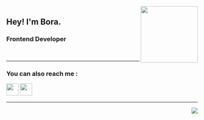 <img src="https://media4.giphy.com/media/Gf5QiP1TWCO8qYKmt7/giphy.gif?cid=ecf05e47ixp1dggeu6gx1f30163a78rwt40ekm2z7qvuhm9v&rid=giphy.gif&ct=g" align="right" width="150px">

## Hey! I'm Bora. 
### Frontend Developer
<br/>


<hr/>

### You can also reach me :

[<img  width="32" src="https://unpkg.com/simple-icons@v7/icons/linkedin.svg" target="_blank">][linkedin]
<a href="mailto:boraizzet0@gmail.com"><img  width="32" src="https://unpkg.com/simple-icons@v7/icons/gmail.svg"> </a>


<hr>

<img src="https://github-readme-stats.vercel.app/api/top-langs/?username=kececibora"  align="right">





[linkedin]: https://www.linkedin.com/in/borakececi/
[codewars]: https://www.codewars.com/users/borakececi
[mail]: boraizzet0@gmail.com
